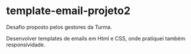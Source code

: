 # template-email-projeto2
Desafio proposto pelos gestores da Turma.

Desenvolver templates de emails em Html e CSS, onde pratiquei também responsividade.
